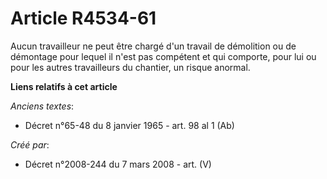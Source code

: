 # Article R4534-61

Aucun travailleur ne peut être chargé d'un travail de démolition ou de démontage pour lequel il n'est pas compétent et qui
comporte, pour lui ou pour les autres travailleurs du chantier, un risque anormal.

**Liens relatifs à cet article**

_Anciens textes_:

  - Décret n°65-48 du 8 janvier 1965 - art. 98 al 1 (Ab)

_Créé par_:

  - Décret n°2008-244 du 7 mars 2008 - art. (V)
